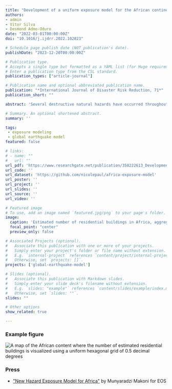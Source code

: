 ```yaml
---
title: "Development of a uniform exposure model for the African continent for use in disaster risk assessment"
authors:
- admin
- Vitor Silva
- Desmond Admo-Oduro
date: "2022-03-01T00:00:00Z"
doi: "10.1016/j.ijdrr.2022.102823"

# Schedule page publish date (NOT publication's date).
publishDate: "2023-12-20T00:00:00Z"

# Publication type.
# Accepts a single type but formatted as a YAML list (for Hugo requirements).
# Enter a publication type from the CSL standard.
publication_types: ["article-journal"]

# Publication name and optional abbreviated publication name.
publication: "*International Journal of Disaster Risk Reduction, 71*"
publication_short: ""

abstract: 'Several destructive natural hazards have occurred throughout Africa over the past century, yet few comprehensive exposure models exist for the continent. The high population growth and rapid pace of urbanization within many African countries entail a significant potential for increased economic and human losses, particularly where substantial urban growth encroaches upon hazard-prone regions with inadequate land management and building design regulations. This study introduces a new exposure model for all African countries using national and global datasets with a uniform approach across the continent, developed for a baseline year (2020) and six future years (2025, 2030, 2035, 2040, 2045, and 2050). The exposure model was originally derived with subnational statistics, and then further spatially disaggregated using Earth Observation (EO) data. This refined spatial resolution allows the model to reflect a realistic population distribution within each country and thereby better characterizes the potential risk to natural hazards and allows identification of disaster risk hotspots. The results indicate the current concentrations of building stock in Africa, in addition to regions where the urban building stock is expected to nearly triple (such as in Central and East Africa) or at least double (such as in West and South Africa).'

# Summary. An optional shortened abstract.
summary: ''

tags:
 - exposure modeling
 - global earthquake model
featured: false

# links:
# - name: ""
#   url: ""
url_pdf: 'https://www.researchgate.net/publication/358222613_Development_of_a_uniform_exposure_model_for_the_African_continent_for_use_in_disaster_risk_assessment'
url_code: ''
url_dataset: 'https://github.com/nicolepaul/africa-exposure-model'
url_poster: ''
url_project: ''
url_slides: ''
url_source: ''
url_video: ''

# Featured image
# To use, add an image named `featured.jpg/png` to your page's folder. 
image:
  caption: 'Estimated number of residential buildings in Africa, aggregated on a uniform hexagonal grid of 0.5 decimal degrees.'
  focal_point: "center"
  preview_only: false

# Associated Projects (optional).
#   Associate this publication with one or more of your projects.
#   Simply enter your project's folder or file name without extension.
#   E.g. `internal-project` references `content/project/internal-project/index.md`.
#   Otherwise, set `projects: []`.
projects: ['global-earthquake-model']

# Slides (optional).
#   Associate this publication with Markdown slides.
#   Simply enter your slide deck's filename without extension.
#   E.g. `slides: "example"` references `content/slides/example/index.md`.
#   Otherwise, set `slides: ""`.
slides: ""

# Other options
show_related: true

---
```

### Example figure
![A map of the African content where the number of estimated residential buildings is visualized using a uniform hexagonal grid of 0.5 decimal degrees](publication/journal-article/2022_africa_exposure.png "Estimated number of residential buildings in Africa, aggregated on a uniform hexagonal grid of 0.5 decimal degrees.")

### Press
* ["New Hazard Exposure Model for Africa"](https://eos.org/articles/new-hazard-exposure-model-for-africa) by Munyaradzi Makoni for EOS